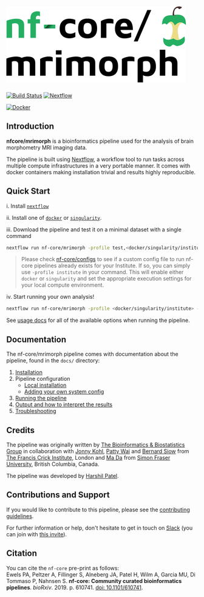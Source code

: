 # ![nf-core/mrimorph](docs/images/nf-core-mrimorph_logo.png)

[![Build Status](https://travis-ci.com/nf-core/mrimorph.svg?branch=master)](https://travis-ci.com/nf-core/mrimorph)
[![Nextflow](https://img.shields.io/badge/nextflow-%E2%89%A519.10.0-brightgreen.svg)](https://www.nextflow.io/)

[![Docker](https://img.shields.io/docker/automated/nfcore/mrimorph.svg)](https://hub.docker.com/r/nfcore/mrimorph)

## Introduction

**nfcore/mrimorph** is a bioinformatics pipeline used for the analysis of brain morphometry MRI imaging data.

The pipeline is built using [Nextflow](https://www.nextflow.io), a workflow tool to run tasks across multiple compute infrastructures in a very portable manner. It comes with docker containers making installation trivial and results highly reproducible.

<!-- TODO nf-core: Add a brief overview of what the pipeline does and how it works -->

## Quick Start

i. Install [`nextflow`](https://nf-co.re/usage/installation)

ii. Install one of [`docker`](https://docs.docker.com/engine/installation/) or [`singularity`](https://www.sylabs.io/guides/3.0/user-guide/).

iii. Download the pipeline and test it on a minimal dataset with a single command

```bash
nextflow run nf-core/mrimorph -profile test,<docker/singularity/institute>
```

> Please check [nf-core/configs](https://github.com/nf-core/configs#documentation) to see if a custom config file to run nf-core pipelines already exists for your Institute. If so, you can simply use `-profile institute` in your command. This will enable either `docker` or `singularity` and set the appropriate execution settings for your local compute environment.

iv. Start running your own analysis!

<!-- TODO nf-core: Update the default command above used to run the pipeline -->
```bash
nextflow run nf-core/mrimorph -profile <docker/singularity/institute> --input '*.img'
```

See [usage docs](docs/usage.md) for all of the available options when running the pipeline.

## Documentation

The nf-core/mrimorph pipeline comes with documentation about the pipeline, found in the `docs/` directory:

1. [Installation](https://nf-co.re/usage/installation)
2. Pipeline configuration
    * [Local installation](https://nf-co.re/usage/local_installation)
    * [Adding your own system config](https://nf-co.re/usage/adding_own_config)
3. [Running the pipeline](docs/usage.md)
4. [Output and how to interpret the results](docs/output.md)
5. [Troubleshooting](https://nf-co.re/usage/troubleshooting)

## Credits

The pipeline was originally written by [The Bioinformatics & Biostatistics Group](https://www.crick.ac.uk/research/science-technology-platforms/bioinformatics-and-biostatistics/) in collaboration with [Jonny Kohl](https://www.crick.ac.uk/research/labs/johannes-kohl), [Patty Wai](mailto:patty.wai@crick.ac.uk) and [Bernard Siow](https://www.crick.ac.uk/research/find-a-researcher/bernard-siow) from [The Francis Crick Institute](https://www.crick.ac.uk/), London and [Ma Da](mailto:da_ma@sfu.ca) from [Simon Fraser University](https://www.sfu.ca/), British Columbia, Canada.

The pipeline was developed by [Harshil Patel](mailto:harshil.patel@crick.ac.uk).

## Contributions and Support

If you would like to contribute to this pipeline, please see the [contributing guidelines](.github/CONTRIBUTING.md).

For further information or help, don't hesitate to get in touch on [Slack](https://nfcore.slack.com/channels/nf-core/mrimorph) (you can join with [this invite](https://nf-co.re/join/slack)).

## Citation

<!-- TODO nf-core: Add citation for pipeline after first release. Uncomment lines below and update Zenodo doi. -->
<!-- If you use  nf-core/mrimorph for your analysis, please cite it using the following doi: [10.5281/zenodo.XXXXXX](https://doi.org/10.5281/zenodo.XXXXXX) -->

You can cite the `nf-core` pre-print as follows:  
Ewels PA, Peltzer A, Fillinger S, Alneberg JA, Patel H, Wilm A, Garcia MU, Di Tommaso P, Nahnsen S. **nf-core: Community curated bioinformatics pipelines**. *bioRxiv*. 2019. p. 610741. [doi: 10.1101/610741](https://www.biorxiv.org/content/10.1101/610741v1).
